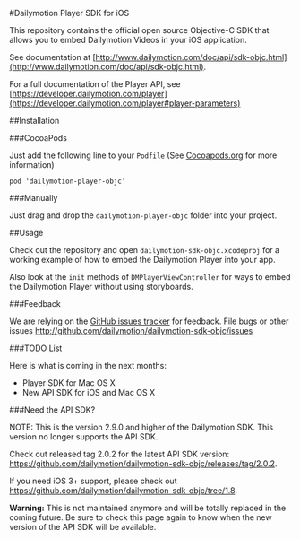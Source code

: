 #Dailymotion Player SDK for iOS

This repository contains the official open source Objective-C SDK that allows you to embed Dailymotion Videos in your iOS application.

See documentation at [http://www.dailymotion.com/doc/api/sdk-objc.html](http://www.dailymotion.com/doc/api/sdk-objc.html).

For a full documentation of the Player API, see [https://developer.dailymotion.com/player](https://developer.dailymotion.com/player#player-parameters)

##Installation

###CocoaPods

Just add the following line to your `Podfile` (See [Cocoapods.org](http://www.cocoapods.org) for more information)

```
pod 'dailymotion-player-objc'
```

###Manually

Just drag and drop the `dailymotion-player-objc` folder into your project.

##Usage

Check out the repository and open `dailymotion-sdk-objc.xcodeproj` for a working example of how to embed the Dailymotion Player into your app.

Also look at the `init` methods of `DMPlayerViewController` for ways to embed the Dailymotion Player without using storyboards.

###Feedback

We are relying on the [GitHub issues tracker](issues) for feedback. File bugs or other issues http://github.com/dailymotion/dailymotion-sdk-objc/issues

###TODO List

Here is what is coming in the next months:

- Player SDK for Mac OS X
- New API SDK for iOS and Mac OS X

###Need the API SDK?

NOTE: This is the version 2.9.0 and higher of the Dailymotion SDK. This version no longer supports the API SDK.

Check out released tag 2.0.2 for the latest API SDK version: https://github.com/dailymotion/dailymotion-sdk-objc/releases/tag/2.0.2.

If you need iOS 3+ support, please check out https://github.com/dailymotion/dailymotion-sdk-objc/tree/1.8.

**Warning:** This is not maintained anymore and will be totally replaced in the coming future. Be sure to check this page again to know when the new version of the API SDK will be available.
